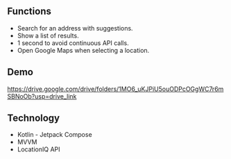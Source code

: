 ## Functions
- Search for an address with suggestions.
- Show a list of results.
- 1 second to avoid continuous API calls.
- Open Google Maps when selecting a location.

## Demo
https://drive.google.com/drive/folders/1MO6_uKJPiU5ouODPcOGgWC7r6mSBNoOb?usp=drive_link


## Technology
- Kotlin - Jetpack Compose
- MVVM
- LocationIQ API
